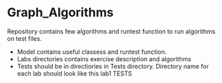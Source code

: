 # Graph_Algorithms
Repository contains few algorithms and runtest function to run algorithms on test files.
<ul>
  <li>Model contains useful classess and runtest function.</li>
  <li>Labs directories contains exercise description and algorithms</li>
  <li>Tests should be in directiories in Tests directory. Directory name for each lab should look like this lab1 TESTS</li>
</ul>
